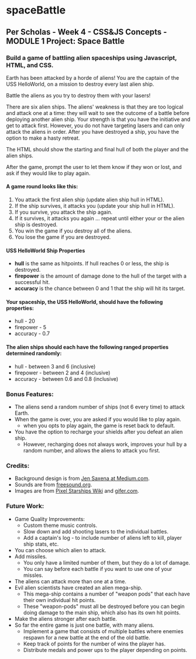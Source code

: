 # spaceBattle

## Per Scholas - Week 4 - CSS&JS Concepts - MODULE 1 Project: Space Battle

### Build a game of battling alien spaceships using Javascript, HTML, and CSS.

Earth has been attacked by a horde of aliens! You are the captain of the USS HelloWorld, on a mission to destroy every last alien ship.

Battle the aliens as you try to destroy them with your lasers!

There are six alien ships. The aliens' weakness is that they are too logical and attack one at a time: they will wait to see the outcome of a battle before deploying another alien ship. Your strength is that you have the initiative and get to attack first. However, you do not have targeting lasers and can only attack the aliens in order. After you have destroyed a ship, you have the option to make a hasty retreat.

The HTML should show the starting and final hull of both the player and the alien ships.

After the game, prompt the user to let them know if they won or lost, and ask if they would like to play again.

#### A game round looks like this:

1. You attack the first alien ship (update alien ship hull in HTML).
1. If the ship survives, it attacks you (update your ship hull in HTML).
1. If you survive, you attack the ship again.
1. If it survives, it attacks you again … repeat until either your or the alien ship is destroyed.
1. You win the game if you destroy all of the aliens.
1. You lose the game if you are destroyed.

#### USS HelloWorld Ship Properties

- **hull** is the same as hitpoints. If hull reaches 0 or less, the ship is destroyed.
- **firepower** is the amount of damage done to the hull of the target with a successful hit.
- **accuracy** is the chance between 0 and 1 that the ship will hit its target.

#### Your spaceship, the USS HelloWorld, should have the following properties:

- hull - 20
- firepower - 5
- accuracy - 0.7

#### The alien ships should each have the following ranged properties determined randomly:

- hull - between 3 and 6 (inclusive)
- firepower - between 2 and 4 (inclusive)
- accuracy - between 0.6 and 0.8 (inclusive)

### Bonus Features:

- The aliens send a random number of ships (not 6 every time) to attack Earth.
- When the game is over, you are asked if you would like to play again.
   + when you opts to play again, the game is reset back to default.
- You have the option to recharge your shields after you defeat an alien ship.
   + However, recharging does not always work, improves your hull by a random number, and allows the aliens to attack you first.

### Credits:

- Background design is from [Jen Saxena at Medium.com](https://medium.com/@jensaxena/css-tutorial-animated-geometric-galaxy-background-ad3835c36ce1).
- Sounds are from [freesound.org](https://freesound.org).
- Images are from [Pixel Starships Wiki](https://pixelstarships.fandom.com/wiki/Category:Faction) and [gifer.com](https://gifer.com/en/gifs/explosion).

### Future Work:

- Game Quality Improvements:
    + Custom theme music controls.
    + Slow down and add shooting lasers to the individual battles.
    + Add a captain's log - to include number of aliens left to kill, player ship stats, etc.
- You can choose which alien to attack.
- Add missiles.
    + You only have a limited number of them, but they do a lot of damage.
    + You can say before each battle if you want to use one of your missles.
- The aliens can attack more than one at a time.
- Evil alien scientists have created an alien mega-ship.
    + This mega-ship contains a number of "weapon pods" that each have their own individual hit points.
    + These "weapon-pods" must all be destroyed before you can begin doing damage to the main ship, which also has its own hit points.
- Make the aliens stronger after each battle.
- So far the entire game is just one battle, with many aliens.
    + Implement a game that consists of multiple battles where enemies respawn for a new battle at the end of the old battle.
    + Keep track of points for the number of wins the player has.
    + Distribute medals and power ups to the player depending on points.
